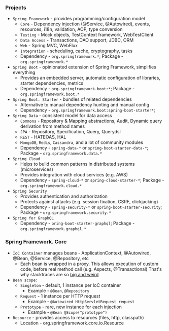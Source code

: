 ### Projects
* `Spring Framework` - provides programming/configuration model 
    * `Core` - Dependency injection (@Service, @Autowired), events, resources, i18n, validation, AOP, type conversion
    * `Testing`  - Mock objects, TestContext framework, WebTestClient
    * `Data Access` - Transactions, DAO support, JDBC, ORM
    * `Web` - Spring MVC, WebFlux 
    * `Integration` - scheduling, cache, cryptography, tasks
    * Dependency - `org.springframework.*`; Package - `org.springframework.*`
* `Spring Boot` - opinionated extension of Spring Framework, simplifies everything
    * Provides an embedded server, automatic configuration of libraries, starter dependencies, metrics
    * Dependency - `org.springframework.boot:*`; Package - `org.springframework.boot.*`
* `Spring Boot. Starter` - bundles of related dependencies
    * Alternative to manual dependency hunting and manual config
    * Dependency - `org.springframework.boot:spring-boot-starter*`;
* `Spring Data` - consistent model for data access
    * `Commons` - Repository & Mapping abstractions, Audit, Dynamic query derivation from method names
    * `JPA` - Repository, Specification, Query, Querydsl
    * `REST` - HATEOAS, HAL
    * `MongoDB`, `Redis`, `Cassandra`, and a lot of community modules
    * Dependency - `spring-data-*` or `spring-boot-starter-data-*`; Package - `org.springframework.data.*`
* `Spring Cloud`
    * Helps to build common patterns in distributed systems (microservices)
    * Provides integration with cloud services (e.g. AWS)
    * Dependency - `spring-cloud-*` or `spring-cloud-starter-*`; Package - `org.springframework.cloud.*`
* `Spring Security`
    * Provides authentication and authorization
    * Protects against attacks (e.g. session fixation, CSRF, clickjacking)
    * Dependency - `spring-security-*` or `spring-boot-starter-security`; Package - `org.springframework.security.*`
* `Spring for GraphQL`
    * Dependency - `pring-boot-starter-graphql`; Package - `org.springframework.graphql.*`

### Spring Framework. Core
* `IoC Container` manages beans - ApplicationContext, @Autowired, @Bean, @Service, @Repository, etc
    * Each bean is wrapped in a proxy. This allows execution of custom code, before real method call (e.g. Aspects, @Transactional)
    That's why stacktraces are so [big and weird](resources/stacktrace.png)
* `Bean scope`:
    * `Singleton` - default, 1 instance per IoC container
        * Example - `@Bean`, `@Repository`
    * `Request` - 1 instance per HTTP request
        * Example - `@Autowired HttpServletRequest request`
    * `Prototype` - rare, new instance for each injection
        * Example - `@Bean @Scope("prototype")`
* `Resource` - provides access to resources (files, http, classpath)
    * Location - org.springframework.core.io.Resource
